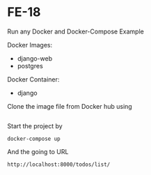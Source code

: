 # FE-18
Run any Docker and Docker-Compose Example 

Docker Images:
- django-web
- postgres

Docker Container:
- django

Clone the image file from Docker hub using
```

```
Start the project by 

```
docker-compose up
```

And the going to URL
```
http://localhost:8000/todos/list/
```

